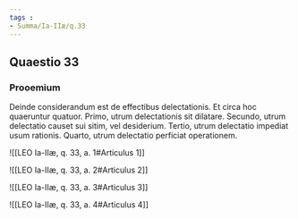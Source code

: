 ```yaml
---
tags : 
- Summa/Ia-IIæ/q.33
---
```


## Quaestio 33

### Prooemium

Deinde considerandum est de effectibus delectationis. Et circa hoc quaeruntur quatuor. Primo, utrum delectationis sit dilatare. Secundo, utrum delectatio causet sui sitim, vel desiderium. Tertio, utrum delectatio impediat usum rationis. Quarto, utrum delectatio perficiat operationem.

![[LEO Ia-IIæ, q. 33, a. 1#Articulus 1]]

![[LEO Ia-IIæ, q. 33, a. 2#Articulus 2]]

![[LEO Ia-IIæ, q. 33, a. 3#Articulus 3]]

![[LEO Ia-IIæ, q. 33, a. 4#Articulus 4]]

